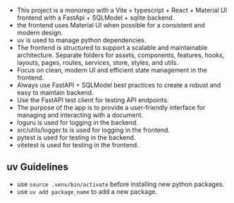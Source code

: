 - This project is a monorepo with a Vite + typescript + React + Material UI frontend with a FastApi + SQLModel + sqlite backend. 
- the frontend uses Material UI when possible for a consistent and modern design.
- uv is used to manage python dependencies.
- The frontend is structured to support a scalable and maintainable architecture. Separate folders for assets, components, features, hooks, layouts, pages, routes, services, store, styles, and utils.
- Focus on clean, modern UI and efficient state management in the frontend.
- Always use FastAPI + SQLModel best practices to create a robust and easy to maintain backend.
- Use the FastAPI test client for testing API endpoints.
- The purpose of the app is to provide a user-friendly interface for managing and interacting with a document.
- loguru is used for logging in the backend.
- src/utils/logger.ts is used for logging in the frontend.
- pytest is used for testing in the backend.
- vitetest is used for testing in the frontend.
## uv Guidelines
- use `source .venv/bin/activate` before installing new python packages.
- use `uv add package_name` to add a new package.


